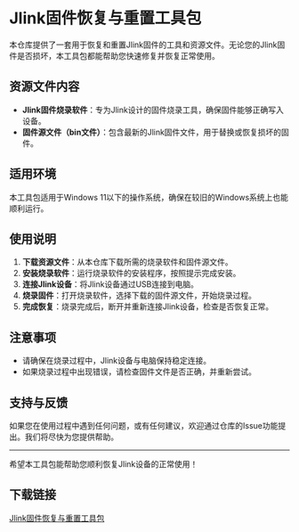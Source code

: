 # Jlink固件恢复与重置工具包

本仓库提供了一套用于恢复和重置Jlink固件的工具和资源文件。无论您的Jlink固件是否损坏，本工具包都能帮助您快速修复并恢复正常使用。

## 资源文件内容

- **Jlink固件烧录软件**：专为Jlink设计的固件烧录工具，确保固件能够正确写入设备。
- **固件源文件（bin文件）**：包含最新的Jlink固件文件，用于替换或恢复损坏的固件。

## 适用环境

本工具包适用于Windows 11以下的操作系统，确保在较旧的Windows系统上也能顺利运行。

## 使用说明

1. **下载资源文件**：从本仓库下载所需的烧录软件和固件源文件。
2. **安装烧录软件**：运行烧录软件的安装程序，按照提示完成安装。
3. **连接Jlink设备**：将Jlink设备通过USB连接到电脑。
4. **烧录固件**：打开烧录软件，选择下载的固件源文件，开始烧录过程。
5. **完成恢复**：烧录完成后，断开并重新连接Jlink设备，检查是否恢复正常。

## 注意事项

- 请确保在烧录过程中，Jlink设备与电脑保持稳定连接。
- 如果烧录过程中出现错误，请检查固件文件是否正确，并重新尝试。

## 支持与反馈

如果您在使用过程中遇到任何问题，或有任何建议，欢迎通过仓库的Issue功能提出。我们将尽快为您提供帮助。

---

希望本工具包能帮助您顺利恢复Jlink设备的正常使用！

## 下载链接

[Jlink固件恢复与重置工具包](https://pan.quark.cn/s/d052b0f37e90)